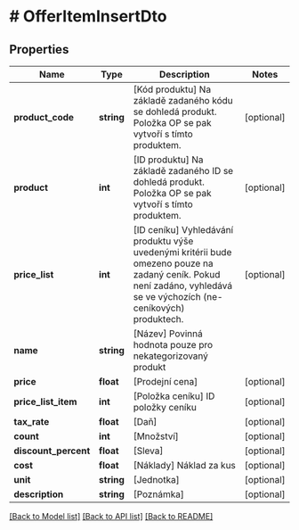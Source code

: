 # # OfferItemInsertDto

## Properties

Name | Type | Description | Notes
------------ | ------------- | ------------- | -------------
**product_code** | **string** | [Kód produktu] Na základě zadaného kódu se dohledá produkt. Položka OP se pak vytvoří s tímto produktem. | [optional]
**product** | **int** | [ID produktu] Na základě zadaného ID se dohledá produkt. Položka OP se pak vytvoří s tímto produktem. | [optional]
**price_list** | **int** | [ID ceníku] Vyhledávání produktu výše uvedenými kritérii bude omezeno pouze na zadaný ceník. Pokud není zadáno, vyhledává se ve výchozích (ne-ceníkových) produktech. | [optional]
**name** | **string** | [Název] Povinná hodnota pouze pro nekategorizovaný produkt |
**price** | **float** | [Prodejní cena] | [optional]
**price_list_item** | **int** | [Položka ceníku] ID položky ceníku | [optional]
**tax_rate** | **float** | [Daň] | [optional]
**count** | **int** | [Množství] | [optional]
**discount_percent** | **float** | [Sleva] | [optional]
**cost** | **float** | [Náklady] Náklad za kus | [optional]
**unit** | **string** | [Jednotka] | [optional]
**description** | **string** | [Poznámka] | [optional]

[[Back to Model list]](../../README.md#models) [[Back to API list]](../../README.md#endpoints) [[Back to README]](../../README.md)
